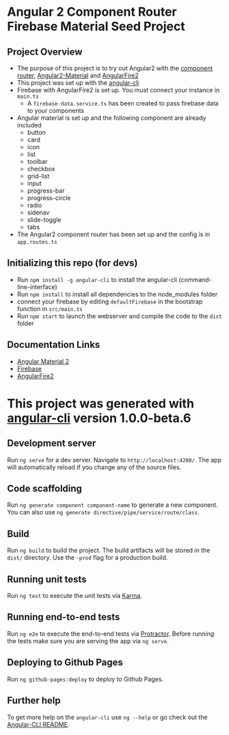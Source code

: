 # Angular 2 Component Router Firebase Material Seed Project

## Project Overview
- The purpose of this project is to try out Angular2 with the [component router](https://angular.io/docs/ts/latest/guide/router.html), [Angular2-Material](https://github.com/angular/material2) and [AngularFire2](https://github.com/angular/angularfire2)
- This project was set up with the [angular-cli](https://github.com/angular/angular-cli)
- Firebase with AngularFire2 is set up. You must connect your instance in `main.ts`
  - A `firebase-data.service.ts` has been created to pass firebase data to your components
- Angular material is set up and the following component are already included
  - button
  - card
  - icon
  - list
  - toolbar
  - checkbox
  - grid-list
  - input
  - progress-bar
  - progress-circle
  - radio
  - sidenav
  - slide-toggle
  - tabs
- The Angular2 component router has been set up and the config is in `app.routes.ts`

## Initializing this repo (for devs)
- Run `npm install -g angular-cli` to install the angular-cli (command-line-interface)
- Run `npm install` to install all dependencies to the node_modules folder
- connect your firebase by editing `defaultFirebase` in the bootstrap function in `src/main.ts`
- Run `npm start` to launch the webserver and compile the code to the `dist` folder

## Documentation Links
- [Angular Material 2](https://github.com/angular/material2)
- [Firebase](https://firebase.google.com/docs/reference/js/)
- [AngularFire2](https://github.com/angular/angularfire2/tree/master/docs)

# This project was generated with [angular-cli](https://github.com/angular/angular-cli) version 1.0.0-beta.6
## Development server
Run `ng serve` for a dev server. Navigate to `http://localhost:4200/`. The app will automatically reload if you change any of the source files.

## Code scaffolding

Run `ng generate component component-name` to generate a new component. You can also use `ng generate directive/pipe/service/route/class`.

## Build

Run `ng build` to build the project. The build artifacts will be stored in the `dist/` directory. Use the `-prod` flag for a production build.

## Running unit tests

Run `ng test` to execute the unit tests via [Karma](https://karma-runner.github.io).

## Running end-to-end tests

Run `ng e2e` to execute the end-to-end tests via [Protractor](http://www.protractortest.org/). 
Before running the tests make sure you are serving the app via `ng serve`.

## Deploying to Github Pages

Run `ng github-pages:deploy` to deploy to Github Pages.

## Further help

To get more help on the `angular-cli` use `ng --help` or go check out the [Angular-CLI README](https://github.com/angular/angular-cli/blob/master/README.md).
